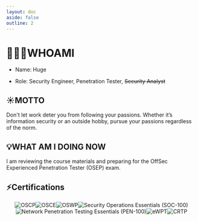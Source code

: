 ```yaml
---
layout: doc
aside: false
outline: 2
---
```


# 🧑🏻‍💻WHOAMI

- Name: Huge

- Role: Security Engineer, Penetration Tester, ~~Security Analyst~~

## ☀️MOTTO

Don't let work deter you from following your passions. Whether it’s information security or an outside hobby, pursue your passions regardless of the norm.

## 💡WHAT AM I DOING NOW

I am reviewing the course materials and preparing for the OffSec Experienced Penetration Tester (OSEP) exam.

## ⚡️Certifications

<div style="display: flex; justify-content: center; flex-wrap: wrap;">
  <img src="/badge_oscp.png" alt="OSCP" />
  <img src="/badge_osce.png" alt="OSCE" />
  <img src="/badge_oswp.png" alt="OSWP" />
  <img src="/badge_soc-100.png" alt="Security Operations Essentials (SOC-100)" />
  <img src="/badge_pen-100.png" alt="Network Penetration Testing Essentials (PEN-100)" />
  <img src="/badge_eWPT.png" alt="eWPT" />
  <img src="/badge_crtp.png" alt="CRTP" />
</div>
